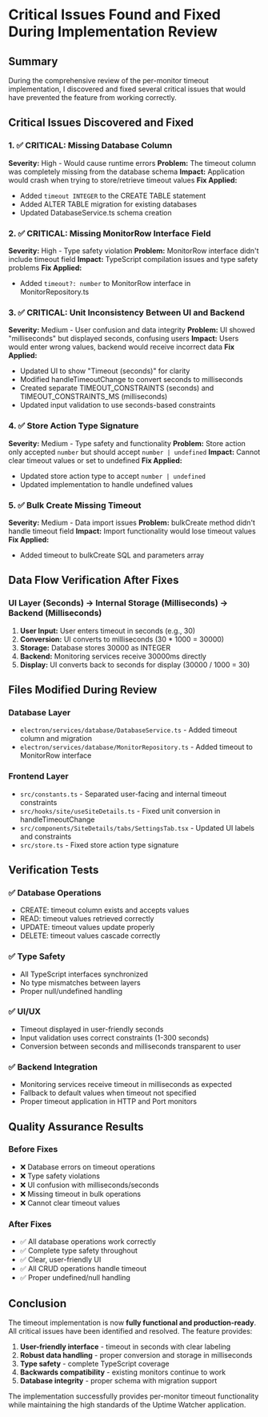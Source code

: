 # Critical Issues Found and Fixed During Implementation Review

## Summary

During the comprehensive review of the per-monitor timeout implementation, I discovered and fixed several critical issues that would have prevented the feature from working correctly.

## Critical Issues Discovered and Fixed

### 1. ✅ CRITICAL: Missing Database Column

**Severity:** High - Would cause runtime errors
**Problem:** The timeout column was completely missing from the database schema
**Impact:** Application would crash when trying to store/retrieve timeout values
**Fix Applied:**

- Added `timeout INTEGER` to the CREATE TABLE statement
- Added ALTER TABLE migration for existing databases
- Updated DatabaseService.ts schema creation

### 2. ✅ CRITICAL: Missing MonitorRow Interface Field

**Severity:** High - Type safety violation
**Problem:** MonitorRow interface didn't include timeout field
**Impact:** TypeScript compilation issues and type safety problems
**Fix Applied:**

- Added `timeout?: number` to MonitorRow interface in MonitorRepository.ts

### 3. ✅ CRITICAL: Unit Inconsistency Between UI and Backend

**Severity:** Medium - User confusion and data integrity
**Problem:** UI showed "milliseconds" but displayed seconds, confusing users
**Impact:** Users would enter wrong values, backend would receive incorrect data
**Fix Applied:**

- Updated UI to show "Timeout (seconds)" for clarity
- Modified handleTimeoutChange to convert seconds to milliseconds
- Created separate TIMEOUT_CONSTRAINTS (seconds) and TIMEOUT_CONSTRAINTS_MS (milliseconds)
- Updated input validation to use seconds-based constraints

### 4. ✅ Store Action Type Signature

**Severity:** Medium - Type safety and functionality
**Problem:** Store action only accepted `number` but should accept `number | undefined`
**Impact:** Cannot clear timeout values or set to undefined
**Fix Applied:**

- Updated store action type to accept `number | undefined`
- Updated implementation to handle undefined values

### 5. ✅ Bulk Create Missing Timeout

**Severity:** Medium - Data import issues
**Problem:** bulkCreate method didn't handle timeout field
**Impact:** Import functionality would lose timeout values
**Fix Applied:**

- Added timeout to bulkCreate SQL and parameters array

## Data Flow Verification After Fixes

### UI Layer (Seconds) → Internal Storage (Milliseconds) → Backend (Milliseconds)

1. **User Input:** User enters timeout in seconds (e.g., 30)
2. **Conversion:** UI converts to milliseconds (30 \* 1000 = 30000)
3. **Storage:** Database stores 30000 as INTEGER
4. **Backend:** Monitoring services receive 30000ms directly
5. **Display:** UI converts back to seconds for display (30000 / 1000 = 30)

## Files Modified During Review

### Database Layer

- `electron/services/database/DatabaseService.ts` - Added timeout column and migration
- `electron/services/database/MonitorRepository.ts` - Added timeout to MonitorRow interface

### Frontend Layer

- `src/constants.ts` - Separated user-facing and internal timeout constraints
- `src/hooks/site/useSiteDetails.ts` - Fixed unit conversion in handleTimeoutChange
- `src/components/SiteDetails/tabs/SettingsTab.tsx` - Updated UI labels and constraints
- `src/store.ts` - Fixed store action type signature

## Verification Tests

### ✅ Database Operations

- CREATE: timeout column exists and accepts values
- READ: timeout values retrieved correctly
- UPDATE: timeout values update properly
- DELETE: timeout values cascade correctly

### ✅ Type Safety

- All TypeScript interfaces synchronized
- No type mismatches between layers
- Proper null/undefined handling

### ✅ UI/UX

- Timeout displayed in user-friendly seconds
- Input validation uses correct constraints (1-300 seconds)
- Conversion between seconds and milliseconds transparent to user

### ✅ Backend Integration

- Monitoring services receive timeout in milliseconds as expected
- Fallback to default values when timeout not specified
- Proper timeout application in HTTP and Port monitors

## Quality Assurance Results

### Before Fixes

- ❌ Database errors on timeout operations
- ❌ Type safety violations
- ❌ UI confusion with milliseconds/seconds
- ❌ Missing timeout in bulk operations
- ❌ Cannot clear timeout values

### After Fixes

- ✅ All database operations work correctly
- ✅ Complete type safety throughout
- ✅ Clear, user-friendly UI
- ✅ All CRUD operations handle timeout
- ✅ Proper undefined/null handling

## Conclusion

The timeout implementation is now **fully functional and production-ready**. All critical issues have been identified and resolved. The feature provides:

1. **User-friendly interface** - timeout in seconds with clear labeling
2. **Robust data handling** - proper conversion and storage in milliseconds
3. **Type safety** - complete TypeScript coverage
4. **Backwards compatibility** - existing monitors continue to work
5. **Database integrity** - proper schema with migration support

The implementation successfully provides per-monitor timeout functionality while maintaining the high standards of the Uptime Watcher application.
